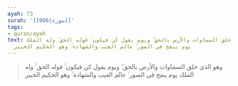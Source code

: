 ```yaml
---
ayah: 73
surah: '[[006|سورة]]'
tags:
- quran/ayah
text: وهو الذي خلق السماوات والأرض بالحق ۖ ويوم يقول كن فيكون ۚ قوله الحق ۚ وله الملك
  يوم ينفخ في الصور ۚ عالم الغيب والشهادة ۚ وهو الحكيم الخبير
---
```

> وهو الذي خلق السماوات والأرض بالحق ۖ ويوم يقول كن فيكون ۚ قوله الحق ۚ وله الملك يوم ينفخ في الصور ۚ عالم الغيب والشهادة ۚ وهو الحكيم الخبير
